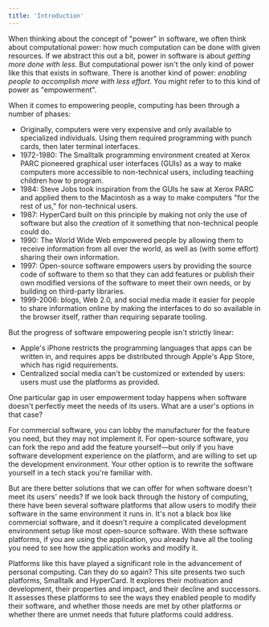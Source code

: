 ```yaml
---
title: 'Introduction'
---
```


When thinking about the concept of "power" in software, we often think about computational power: how much computation can be done with given resources. If we abstract this out a bit, power in software is about *getting more done with less*. But computational power isn't the only kind of power like this that exists in software. There is another kind of power: *enabling people to accomplish more with less effort*. You might refer to to this kind of power as "empowerment".

When it comes to empowering people, computing has been through a number of phases:

- Originally, computers were very expensive and only available to specialized individuals. Using them required programming with punch cards, then later terminal interfaces.
- 1972-1980: The Smalltalk programming environment created at Xerox PARC pioneered graphical user interfaces (GUIs) as a way to make computers more accessible to non-technical users, including teaching children how to program.
- 1984: Steve Jobs took inspiration from the GUIs he saw at Xerox PARC and applied them to the Macintosh as a way to make computers "for the rest of us," for non-technical users.
- 1987: HyperCard built on this principle by making not only the use of software but also the *creation* of it something that non-technical people could do.
- 1990: The World Wide Web empowered people by allowing them to receive information from all over the world, as well as (with some effort) sharing their own information.
- 1997: Open-source software empowers users by providing the source code of software to them so that they can add features or publish their own modified versions of the software to meet their own needs, or by building on third-party libraries.
- 1999-2006: blogs, Web 2.0, and social media made it easier for people to share information online by making the interfaces to do so available in the browser itself, rather than requiring separate tooling.

But the progress of software empowering people isn't strictly linear:

- Apple's iPhone restricts the programming languages that apps can be written in, and requires apps be distributed through Apple's App Store, which has rigid requirements.
- Centralized social media can't be customized or extended by users: users must use the platforms as provided.

One particular gap in user empowerment today happens when software doesn't perfectly meet the needs of its users. What are a user's options in that case?

For commercial software, you can lobby the manufacturer for the feature you need, but they may not implement it. For open-source software, you can fork the repo and add the feature yourself—but only if you have software development experience on the platform, and are willing to set up the development environment. Your other option is to rewrite the software yourself in a tech stack you're familiar with.

But are there better solutions that we can offer for when software doesn't meet its users' needs? If we look back through the history of computing, there have been several software platforms that allow users to modify their software in the same environment it runs in. It's not a black box like commercial software, and it doesn't require a complicated development environment setup like most open-source software. With these software platforms, if you are using the application, you already have all the tooling you need to see how the application works and modify it.

Platforms like this have played a significant role in the advancement of personal computing. Can they do so again? This site presents two such platforms, Smalltalk and HyperCard. It explores their motivation and development, their properties and impact, and their decline and successors. It assesses these platforms to see the ways they enabled people to modify their software, and whether those needs are met by other platforms or whether there are unmet needs that future platforms could address.
